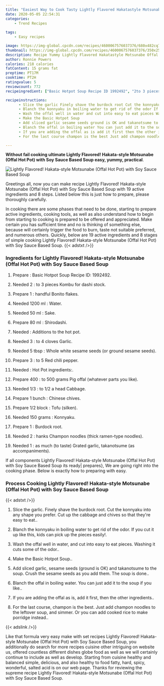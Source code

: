 ```yaml
---
title: "Easiest Way to Cook Tasty Lightly Flavored Hakatastyle Motsunabe Offal Hot Pot with Soy Sauce Based Soup"
date: 2020-05-05 22:54:31
categories:
    - Trend Recipes
    
tags:
    - Easy recipes

image: https://img-global.cpcdn.com/recipes/4600067576037376/680x482cq70/lightly-flavored-hakata-style-motsunabe-offal-hot-pot-with-soy-sauce-based-soup-recipe-main-photo.jpg
thumbnail: https://img-global.cpcdn.com/recipes/4600067576037376/350x250cq70/lightly-flavored-hakata-style-motsunabe-offal-hot-pot-with-soy-sauce-based-soup-recipe-main-photo.jpg
description: Recipe Yummy Lightly Flavored Hakatastyle Motsunabe Offal Hot Pot with Soy Sauce Based Soup with 19 ingredients and 8 stages of easy cooking.
author: Ronnie Powers
calories: 218 calories
fatContent: 15 grams fat
preptime: PT17M
cooktime: PT2H
ratingvalue: 5
reviewcount: 772
recipeingredient: ["Basic Hotpot Soup Recipe ID 1992492", "2to 3 pieces Kombu for dashi stock", "1handful Bonito flakes", "1200 mlWater", "50 mlSake", "80 mlShirodashi", "Additions to the hot pot", "3to 4 cloves Garlic", "5 tbspWhole white sesame seeds or ground sesame seeds", "3to 5 Red chili pepper", "Hot Pot ingredients", "400to 500 grams Pig offal whatever parts you like", "1/3to 12 a head Cabbage", "1 bunchChinese chives", "1/2 blockTofu silken", "150 gramsKonnyaku", "1Burdock root", "2hanks Champon noodles thick ramentype noodles", "1as much to taste Grated garlic takanotsume as accompaniments"]

recipeinstructions: 
      - Slice the garlic Finely shave the burdock root Cut the konnyaku into any shape you prefer Cut up the cabbage and chives so that theyre easy to eat 
      - Blanch the konnyaku in boiling water to get rid of the odor If you cut it up like this kids can pick up the pieces easily 
      - Wash the offal well in water and cut into easy to eat pieces Washing it cuts some of the odor 
      - Make the Basic Hotpot Soup 
      - Add sliced garlic sesame seeds ground is OK and takanotsume to the soup Crush the sesame seeds as you add them The soup is done 
      - Blanch the offal in boiling water You can just add it to the soup if you like 
      - If you are adding the offal as is add it first then the other ingredients 
      - For the last course champon is the best Just add champon noodles to the leftover soup and simmer Or you can add cooked rice to make porridge instead

---
```




**Without fail cooking ultimate Lightly Flavored! Hakata-style Motsunabe (Offal Hot Pot) with Soy Sauce Based Soup easy, yummy, practical**. 


![Lightly Flavored! Hakata-style Motsunabe (Offal Hot Pot) with Soy Sauce Based Soup](https://img-global.cpcdn.com/recipes/4600067576037376/680x482cq70/lightly-flavored-hakata-style-motsunabe-offal-hot-pot-with-soy-sauce-based-soup-recipe-main-photo.jpg "Lightly Flavored! Hakata-style Motsunabe (Offal Hot Pot) with Soy Sauce Based Soup")




Greetings all, now you can make recipe Lightly Flavored! Hakata-style Motsunabe (Offal Hot Pot) with Soy Sauce Based Soup with 19 active ingredients and 8 steps. Listed below this is just how to prepare, please thoroughly carefully.

In cooking there are some phases that need to be done, starting to prepare active ingredients, cooking tools, as well as also understand how to begin from starting to cooking is prepared to be offered and appreciated. Make certain you has sufficient time and no is thinking of something else, because will certainly trigger the food to burn, taste not suitable preferred, and numerous others. Quickly, below are 19 active ingredients and 8 stages of simple cooking Lightly Flavored! Hakata-style Motsunabe (Offal Hot Pot) with Soy Sauce Based Soup.
{{< adstxt />}}

### Ingredients for Lightly Flavored! Hakata-style Motsunabe (Offal Hot Pot) with Soy Sauce Based Soup


1. Prepare  : Basic Hotpot Soup Recipe ID: 1992492.

1. Needed 2 : to 3 pieces Kombu for dashi stock.

1. Prepare 1 : handful Bonito flakes.

1. Needed 1200 ml : Water.

1. Needed 50 ml : Sake.

1. Prepare 80 ml : Shirodashi.

1. Needed  : Additions to the hot pot.

1. Needed 3 : to 4 cloves Garlic.

1. Needed 5 tbsp : Whole white sesame seeds (or ground sesame seeds).

1. Prepare 3 : to 5 Red chili pepper.

1. Needed  : Hot Pot ingredients:.

1. Prepare 400 : to 500 grams Pig offal (whatever parts you like).

1. Needed 1/3 : to 1/2 a head Cabbage.

1. Prepare 1 bunch : Chinese chives.

1. Prepare 1/2 block : Tofu (silken).

1. Needed 150 grams : Konnyaku.

1. Prepare 1 : Burdock root.

1. Needed 2 : hanks Champon noodles (thick ramen-type noodles).

1. Needed 1 : as much (to taste) Grated garlic, takanotsume (as accompaniments).



If all components Lightly Flavored! Hakata-style Motsunabe (Offal Hot Pot) with Soy Sauce Based Soup its ready| prepares}, We are going right into the cooking phase. Below is exactly how to preparing with easy.

### Process Cooking Lightly Flavored! Hakata-style Motsunabe (Offal Hot Pot) with Soy Sauce Based Soup

{{< adstxt />}}


1. Slice the garlic. Finely shave the burdock root. Cut the konnyaku into any shape you prefer. Cut up the cabbage and chives so that they&#39;re easy to eat..



1. Blanch the konnyaku in boiling water to get rid of the odor. If you cut it up like this, kids can pick up the pieces easily!.



1. Wash the offal well in water, and cut into easy to eat pieces. Washing it cuts some of the odor..



1. Make the Basic Hotpot Soup..



1. Add sliced garlic, sesame seeds (ground is OK) and takanotsume to the soup. Crush the sesame seeds as you add them. The soup is done..



1. Blanch the offal in boiling water. You can just add it to the soup if you like..



1. If you are adding the offal as is, add it first, then the other ingredients..



1. For the last course, champon is the best. Just add champon noodles to the leftover soup, and simmer. Or you can add cooked rice to make porridge instead..





{{< adslink />}}

Like that formula very easy make with set recipes Lightly Flavored! Hakata-style Motsunabe (Offal Hot Pot) with Soy Sauce Based Soup, you additionally do search for more recipes cuisine other intriguing on website us, offered countless different dishes globe food as well as we will certainly continue to include as well as develop. Starting from cuisine healthy and balanced simple, delicious, and also healthy to food fatty, hard, spicy, wonderful, salted acid is on our web page. Thanks for reviewing the supreme recipe Lightly Flavored! Hakata-style Motsunabe (Offal Hot Pot) with Soy Sauce Based Soup.
